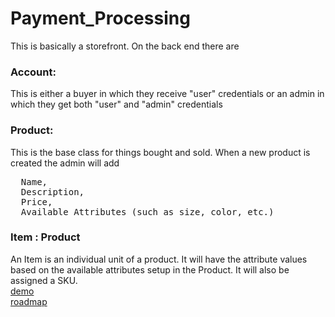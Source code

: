 # Payment_Processing

This is basically a storefront. On the back end there are 
### Account:
This is either a buyer in which they receive "user" credentials or an admin in which they get both "user" and "admin" credentials
### Product:
This is the base class for things bought and sold. When a new product is created the admin will add 
<pre>
  Name,
  Description,
  Price,
  Available Attributes (such as size, color, etc.)
</pre>
### Item : Product
An Item is an individual unit of a product. It will have the attribute values based on the available attributes setup in the Product. It will also be assigned a SKU.
<br/>
[demo](https://thefreckexchange-cvgkagadbkcedyfm.westus2-01.azurewebsites.net/)
<br/>
[roadmap](https://github.com/TheFreck/Payment_Processing.wiki.git)
